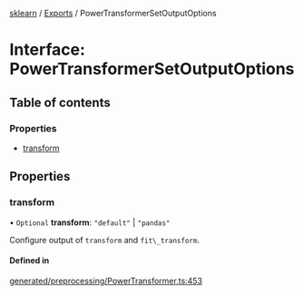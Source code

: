[sklearn](../readme.md) / [Exports](../modules.md) / PowerTransformerSetOutputOptions

# Interface: PowerTransformerSetOutputOptions

## Table of contents

### Properties

- [transform](PowerTransformerSetOutputOptions.md#transform)

## Properties

### transform

• `Optional` **transform**: ``"default"`` \| ``"pandas"``

Configure output of `transform` and `fit\_transform`.

#### Defined in

[generated/preprocessing/PowerTransformer.ts:453](https://github.com/transitive-bullshit/scikit-learn-ts/blob/367336a/packages/sklearn/src/generated/preprocessing/PowerTransformer.ts#L453)
